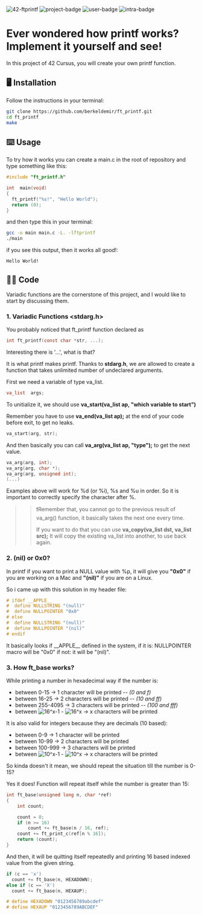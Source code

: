 ![42-ftprintf](https://github.com/user-attachments/assets/0810a550-56c9-45b1-b520-7cb826af57b5)
![project-badge](https://badgen.net/badge/ft_printf/110%25/blue?icon=terminal)
![user-badge](https://badgen.net/badge/created%20by/%40berkeldemir/yellow?icon=github)
![intra-badge](https://badgen.net/badge/intra/%40beldemir/cyan?icon=slack)

# Ever wondered how printf works? Implement it yourself and see!

In this project of 42 Cursus, you will create your own printf function. 

## 🖥️ Installation

Follow the instructions in your terminal:
```bash
git clone https://github.com/berkeldemir/ft_printf.git
cd ft_printf
make
```

## ⌨️ Usage

To try how it works you can create a main.c in the root of repository and type something like this:

```c
#include "ft_printf.h"

int  main(void)
{
  ft_printf("%s!", "Hello World");
  return (0);
}
```

and then type this in your terminal:

```bash
gcc -o main main.c -L. -lftprintf
./main
```

if you see this output, then it works all good!:
```bash
Hello World!
```

## 👨‍💻 Code
Variadic functions are the cornerstone of this project, and I would like to start by discussing them.

### 1. Variadic Functions <stdarg.h>
You probably noticed that ft_printf function declared as
```c
int	ft_printf(const char *str, ...);
```
Interesting there is '...', what is that?

It is what printf makes printf. Thanks to **stdarg.h**, we are allowed to create a function that takes unlimited number of undeclared arguments.

First we need a variable of type va_list.

```c
va_list  args;
```

To unitialize it, we should use **va_start(va_list ap, "which variable to start")**

Remember you have to use **va_end(va_list ap);** at the end of your code before exit, to get no leaks.

```c
va_start(arg, str);
```

And then basically you can call **va_arg(va_list ap, "type");** to get the next value.

```c
va_arg(arg, int);
va_arg(arg, char *);
va_arg(arg, unsigned int);
(...)
```

Examples above will work for %d (or %i), %s and %u in order. So it is important to correctly specify the character after %.

>> ❗Remember that, you cannot go to the previous result of va_arg() function, it basically takes the next one every time.
>>
>> If you want to do that you can use **va_copy(va_list dst, va_list src);** It will copy the existing va_list into another, to use back again.

### 2. (nil) or 0x0?

In printf if you want to print a NULL value with %p, it will give you **"0x0"** if you are working on a Mac and **"(nil)"** if you are on a Linux.

So i came up with this solution in my header file:

```c
# ifdef __APPLE__
#  define NULLSTRING "(null)"
#  define NULLPOINTER "0x0"
# else
#  define NULLSTRING "(null)"
#  define NULLPOINTER "(nil)"
# endif
```

It basically looks if \_\_APPLE\_\_ defined in the system, if it is: NULLPOINTER macro will be "0x0" if not: it will be "(nil)".

### 3. How ft_base works?

While printing a number in hexadecimal way if the number is:
- between 0-15     -> 1 character will be printed -- *(0 and f)*
- between 16-25    -> 2 characters will be printed -- *(10 and ff)*
- between 255-4095 -> 3 characters will be printed -- *(100 and fff)*
- between ![16^x-1](https://latex.codecogs.com/svg.image?\color{yellow}16^{(x-1)}) - ![16^x](https://latex.codecogs.com/svg.image?\color{yellow}16^x) -> x characters will be printed

It is also valid for integers because they are decimals (10 based):
- between 0-9      -> 1 character will be printed
- between 10-99    -> 2 characters will be printed
- between 100-999  -> 3 characters will be printed
- between ![10^x-1](https://latex.codecogs.com/svg.image?\color{yellow}10^{(x-1)}) - ![10^x](https://latex.codecogs.com/svg.image?\color{yellow}10^x) -> x characters will be printed

So kinda doesn't it mean, we should repeat the situation till the number is 0-15?

Yes it does! Function will repeat itself while the number is greater than 15:

```c
int	ft_base(unsigned long n, char *ref)
{
	int	count;

	count = 0;
	if (n >= 16)
		count += ft_base(n / 16, ref);
	count += ft_print_c(ref[n % 16]);
	return (count);
}
```

And then, it will be quitting itself repeatedly and printing 16 based indexed value from the given string.

```c
if (c == 'x')
  count += ft_base(n, HEXADOWN);
else if (c == 'X')
  count += ft_base(n, HEXAUP);
```

```c
# define HEXADOWN "0123456789abcdef"
# define HEXAUP "0123456789ABCDEF"
```
